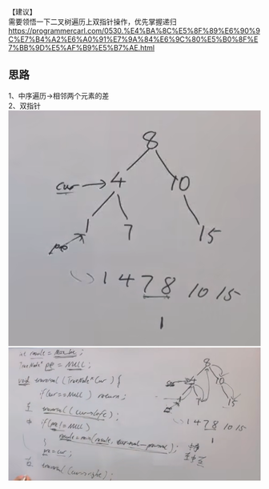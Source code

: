 【建议】  
需要领悟一下二叉树遍历上双指针操作，优先掌握递归 
https://programmercarl.com/0530.%E4%BA%8C%E5%8F%89%E6%90%9C%E7%B4%A2%E6%A0%91%E7%9A%84%E6%9C%80%E5%B0%8F%E7%BB%9D%E5%AF%B9%E5%B7%AE.html  
 
## 思路
1、中序遍历->相邻两个元素的差  
2、双指针
![img.png](img.png)
![img_1.png](img_1.png)